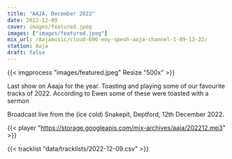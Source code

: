 ```yaml
---
title: "AAJA, December 2022"
date: 2022-12-09
cover: images/featured.jpeg
images: ["images/featured.jpeg"]
mix_url: /Aajamusic/cloud-696-eoy-spesh-aaja-channel-1-09-12-22/
station: Aaja
draft: false
---
```


{{< imgprocess "images/featured.jpeg" Resize "500x" >}}

Last show on Aaaja for the year. Toasting and playing some of our favourite tracks of 2022. 
According to Ewen some of these were toasted with a sermon

Broadcast live from the (ice cold) Snakepit, Deptford, 12th December 2022.

{{< player "https://storage.googleapis.com/mix-archives/aaja/202212.mp3" >}}

{{< tracklist "data/tracklists/2022-12-09.csv" >}}
